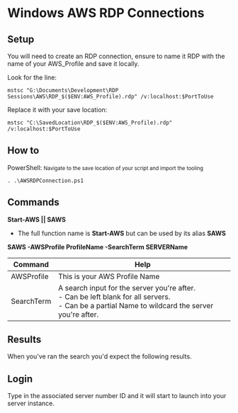 # Windows AWS RDP Connections

## Setup

You will need to create an RDP connection, ensure to name it RDP with the name of your AWS_Profile and save it locally. 

Look for the line: 

```
mstsc "G:\Documents\Development\RDP Sessions\AWS\RDP_$($ENV:AWS_Profile).rdp" /v:localhost:$PortToUse
```

Replace it with your save location: 

```
mstsc "C:\SavedLocation\RDP_$($ENV:AWS_Profile).rdp" /v:localhost:$PortToUse
```

## How to
PowerShell:
<small>Navigate to the save location of your script and import the tooling</small>
```
. .\AWSRDPConnection.ps1
```


## Commands

**Start-AWS || SAWS** 
- The full function name is **Start-AWS** but can be used by its alias **SAWS**

**SAWS -AWSProfile ProfileName -SearchTerm SERVERName**

| Command | Help | 
| - | - |
| AWSProfile | This is your AWS Profile Name |
| SearchTerm | A search input for the server you're after. <br />  - Can be left blank for all servers. <br /> - Can be a partial Name to wildcard the server you're after. | 

## Results
When you've ran the search you'd expect the following results.

## Login
Type in the associated server number ID and it will start to launch into your server instance.